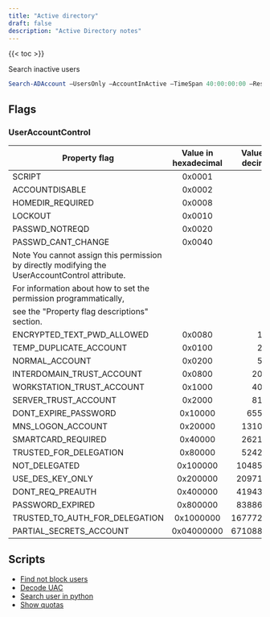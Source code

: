 ```yaml
---
title: "Active directory"
draft: false
description: "Active Directory notes"
---
```


{{< toc >}}

Search inactive users

```powershell
Search-ADAccount –UsersOnly –AccountInActive –TimeSpan 40:00:00:00 –ResultPageSize 2000 –ResultSetSize $null | ?{$_.Enabled –eq $True} | Select-Object Name, SamAccountName, DistinguishedName | Export-CSV “C:\Temp\InActiveUsers.CSV” –NoTypeInformation -Encoding UTF8
```

## Flags

### UserAccountControl

|                                         Property flag                                          | Value in hexadecimal | Value in decimal |
|------------------------------------------------------------------------------------------------|:--------------------:|-----------------:|
| SCRIPT                                                                                         | 0x0001               |                1 |
| ACCOUNTDISABLE                                                                                 | 0x0002               |                2 |
| HOMEDIR_REQUIRED                                                                               | 0x0008               |                8 |
| LOCKOUT                                                                                        | 0x0010               |               16 |
| PASSWD_NOTREQD                                                                                 | 0x0020               |               32 |
| PASSWD_CANT_CHANGE                                                                             | 0x0040               |               64 |
| Note You cannot assign this permission by directly modifying the UserAccountControl attribute. |                      |                  |
| For information about how to set the permission programmatically,                              |                      |                  |
| see the "Property flag descriptions" section.                                                  |                      |                  |
| ENCRYPTED_TEXT_PWD_ALLOWED                                                                     | 0x0080               |              128 |
| TEMP_DUPLICATE_ACCOUNT                                                                         | 0x0100               |              256 |
| NORMAL_ACCOUNT                                                                                 | 0x0200               |              512 |
| INTERDOMAIN_TRUST_ACCOUNT                                                                      | 0x0800               |             2048 |
| WORKSTATION_TRUST_ACCOUNT                                                                      | 0x1000               |             4096 |
| SERVER_TRUST_ACCOUNT                                                                           | 0x2000               |             8192 |
| DONT_EXPIRE_PASSWORD                                                                           | 0x10000              |            65536 |
| MNS_LOGON_ACCOUNT                                                                              | 0x20000              |           131072 |
| SMARTCARD_REQUIRED                                                                             | 0x40000              |           262144 |
| TRUSTED_FOR_DELEGATION                                                                         | 0x80000              |           524288 |
| NOT_DELEGATED                                                                                  | 0x100000             |          1048576 |
| USE_DES_KEY_ONLY                                                                               | 0x200000             |          2097152 |
| DONT_REQ_PREAUTH                                                                               | 0x400000             |          4194304 |
| PASSWORD_EXPIRED                                                                               | 0x800000             |          8388608 |
| TRUSTED_TO_AUTH_FOR_DELEGATION                                                                 | 0x1000000            |         16777216 |
| PARTIAL_SECRETS_ACCOUNT                                                                        | 0x04000000           |         67108864 |

## Scripts

* [Find not block users](https://github.com/pgalonza/Notes-files/blob/main/active_directory/scripts/check-users.py)
* [Decode UAC](https://github.com/pgalonza/Notes-files/blob/main/active_directory/scripts/DecodeUserAccountControl.ps1)
* [Search user in python](https://github.com/pgalonza/Notes-files/blob/main/active_directory/scripts/ldap_user_search.py)
* [Show quotas](https://github.com/pgalonza/Notes-files/blob/main/active_directory/scripts/quota-ldap.py)
